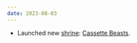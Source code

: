 ```yaml
---
date: 2023-08-03
---
```


* Launched new [shrine](/shrines/): [Cassette Beasts](/shrines/cassettebeasts/).